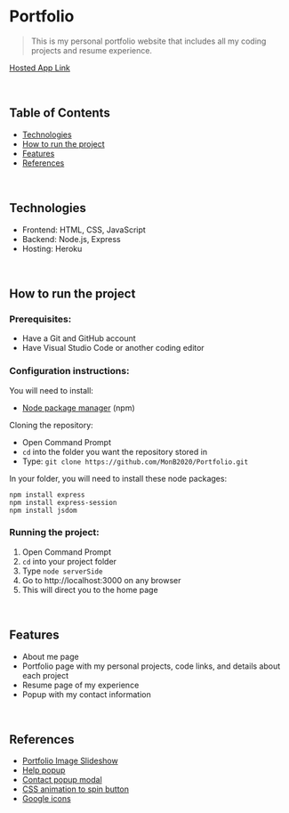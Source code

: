 # Portfolio
> This is my personal portfolio website that includes all my coding projects and resume experience.

[Hosted App Link](https://portfoliowebsite-54986.web.app/)

<br>

## Table of Contents
- [Technologies](#technologies)
- [How to run the project](#how-to-run-project)
- [Features](#features)
- [References](#references)

<br>

## Technologies
* Frontend: HTML, CSS, JavaScript
* Backend: Node.js, Express
* Hosting: Heroku

<br>

## <a id="how-to-run-project">How to run the project</a>
### Prerequisites:
- Have a Git and GitHub account
- Have Visual Studio Code or another coding editor

### Configuration instructions:

You will need to install:
- [Node package manager](https://nodejs.org/en/download/) (npm)

Cloning the repository:
- Open Command Prompt 
- `cd` into the folder you want the repository stored in
- Type: `git clone https://github.com/MonB2020/Portfolio.git`

In your folder, you will need to install these node packages:
```
npm install express 
npm install express-session 
npm install jsdom 
```

### Running the project:
1. Open Command Prompt
2. `cd` into your project folder
3. Type `node serverSide`
4. Go to http://localhost:3000 on any browser
5. This will direct you to the home page

<br>

## <a id="features">Features</a>
- About me page
- Portfolio page with my personal projects, code links, and details about each project
- Resume page of my experience
- Popup with my contact information

<br>

## References
- [Portfolio Image Slideshow](https://www.w3schools.com/howto/howto_js_slideshow.asp)
- [Help popup](https://www.w3schools.com/howto/howto_css_modals.asp)
- [Contact popup modal](https://www.w3schools.com/howto/howto_css_profile_card.asp)
- [CSS animation to spin button](https://codepen.io/donovanh/pen/KwEQdQ)
- [Google icons](https://fonts.google.com/icons)
